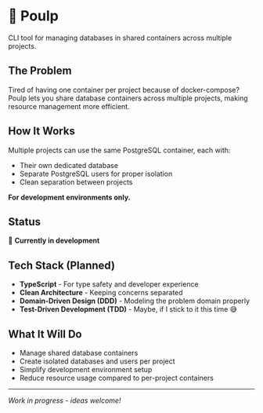 # 🐙 Poulp

CLI tool for managing databases in shared containers across multiple projects.

## The Problem

Tired of having one container per project because of docker-compose? Poulp lets you share database containers across multiple projects, making resource management more efficient.

## How It Works

Multiple projects can use the same PostgreSQL container, each with:
- Their own dedicated database
- Separate PostgreSQL users for proper isolation
- Clean separation between projects

**For development environments only.**

## Status

🚧 **Currently in development**

## Tech Stack (Planned)

- **TypeScript** - For type safety and developer experience
- **Clean Architecture** - Keeping concerns separated
- **Domain-Driven Design (DDD)** - Modeling the problem domain properly
- **Test-Driven Development (TDD)** - Maybe, if I stick to it this time 😅

## What It Will Do

- Manage shared database containers
- Create isolated databases and users per project
- Simplify development environment setup
- Reduce resource usage compared to per-project containers

---

*Work in progress - ideas welcome!*
